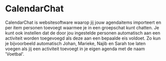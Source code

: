 # CalendarChat

CalendarChat is websitesoftware waarop jij jouw agendaitems importeert en per item personen toevoegt waarmee je in een groepschat kunt chatten. Je kunt ook instellen dat de door jou ingestelde personen automatisch aan een activiteit worden toegevoegd als deze aan een bepaalde eis voldoet. Zo kun je bijvoorbeeld automatisch Johan, Marieke, Najib en Sarah toe laten voegen als jij een activiteit toevoegt in je eigen agenda met de naam 'Voetbal'.
